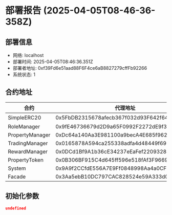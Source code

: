 # 部署报告 (2025-04-05T08-46-36-358Z)

## 部署信息
- 网络: localhost
- 部署时间: 2025-04-05T08:46:36.351Z
- 部署者地址: 0xf39Fd6e51aad88F6F4ce6aB8827279cffFb92266
- 系统状态: 1

## 合约地址

| 合约 | 代理地址 | 实现地址 |
|------|----------|----------|
| SimpleERC20 | 0x5FbDB2315678afecb367f032d93F642f64180aa3 | 非代理合约 |
| RoleManager | 0x9fE46736679d2D9a65F0992F2272dE9f3c7fa6e0 | 0xe7f1725E7734CE288F8367e1Bb143E90bb3F0512 |
| PropertyManager | 0xDc64a140Aa3E981100a9becA4E685f962f0cF6C9 | 0xCf7Ed3AccA5a467e9e704C703E8D87F634fB0Fc9 |
| TradingManager | 0x0165878A594ca255338adfa4d48449f69242Eb8F | 0x5FC8d32690cc91D4c39d9d3abcBD16989F875707 |
| RewardManager | 0x0DCd1Bf9A1b36cE34237eEaFef220932846BCD82 | 0xA51c1fc2f0D1a1b8494Ed1FE312d7C3a78Ed91C0 |
| PropertyToken | 0x0B306BF915C4d645ff596e518fAf3F9669b97016 | 0x9A676e781A523b5d0C0e43731313A708CB607508 |
| System | 0x9A9f2CCfdE556A7E9Ff0848998Aa4a0CFD8863AE | 0x959922bE3CAee4b8Cd9a407cc3ac1C251C2007B1 |
| Facade | 0x3Aa5ebB10DC797CAC828524e59A333d0A371443c | 0x68B1D87F95878fE05B998F19b66F4baba5De1aed |

## 初始化参数

```json
undefined
```
